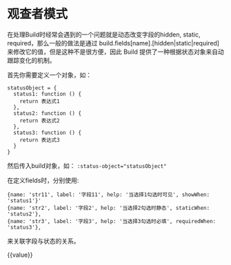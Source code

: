 # 观查者模式

在处理Build时经常会遇到的一个问题就是动态改变字段的hidden, static, required，那么一般的做法是通过 build.fields[name].[hidden|static|required] 来修改它的值，但是这种不是很方便，因此 Build 提供了一种根据状态对象来自动跟踪变化的机制。

首先你需要定义一个对象，如：

```
statusObject = {
  status1: function () {
    return 表达式1
  },
  status2: function () {
    return 表达式2
  },
  status3: function () {
    return 表达式3
  }
}
```

然后传入build对象，如： `:status-object="statusObject"`

在定义fields时，分别使用:

```
{name: 'str11', label: '字段11', help: '当选择1勾选时可见', showWhen: 'status1'}'
{name: 'str2', label: '字段2', help: '当选择2勾选时静态', staticWhen: 'status2'},
{name: 'str3', label: '字段3', help: '当选择3勾选时必填', requiredWhen: 'status3'},
```

来关联字段与状态的关系。


<div id="ex-build-01">
  <build ref="build" :data="data" :value="value" :status-object="statusObject"></build>
  <div>{{value}}</div>
</div>
<script>
var ex_build_01 = new Vue({
  el: '#ex-build-01',
  data: function () {
    var self = this
    var data = [
      {
        name: 'basic',
        title: '基本信息',
        fields: [
          {name: 'check1', label: '选择1', type: 'checkbox'},
          {name: 'check2', label: '选择2', type: 'checkbox'},
          {name: 'check3', label: '选择3', type: 'checkbox'},
          {name: 'str11', label: '字段11', help: '当选择1勾选时可见', showWhen: 'status1'},
          {name: 'str12', label: '字段12', help: '当选择1勾选时可见', showWhen: 'status1'},
          {name: 'str2', label: '字段2', help: '当选择2勾选时静态', staticWhen: 'status2'},
          {name: 'str3', label: '字段3', help: '当选择3勾选时必填', requiredWhen: 'status3'},
          {name: 'str4', label: '字段4', help: '当选择3勾选时处理', when: ['status3', function(v, field, value){
            self.$Message.info('字段4被调用:'+v)
          }]},
          {name: 'str5', label: '字段5', help: '当选择2和3勾选时处理', when: [function(){return self.value.check2 && self.value.check3}, function(v, field, value){
            self.$Message.info('字段5被调用:'+v)
          }]},
        ],
        layout: [
          ['check1'],
          ['check2'],
          ['check3'],
          ['str11', 'str12'],
          ['str2'],
          ['str3'],
          ['str4'],
          ['str5'],
        ]
      },
    ]
    return {
            data:data,
            value: {},
            statusObject: {
              status1: function(){
                return self.value.check1
              },
              status2: function(){
                return self.value.check2
              },
              status3: function(){
                return self.value.check3
              },
            }
          }
  },
  // mounted () {
  //   this.$watch(function(){return this.value.radio === '1'}, function(newVal, oldVal){
  //     console.log('=====', newVal)
  //   })
  // }
})
</script>
